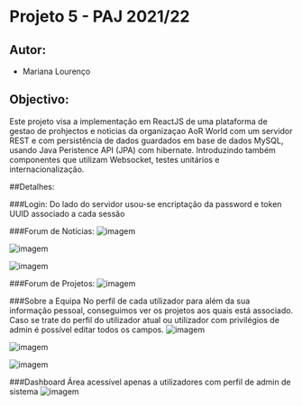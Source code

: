 # Projeto 5 - PAJ 2021/22

## Autor:
* Mariana Lourenço

## Objectivo:
Este projeto visa a implementação em ReactJS de uma plataforma de gestao de prohjectos e noticias da organizaçao AoR World com um servidor REST e com persistência de dados guardados em base de dados MySQL, usando Java Peristence API (JPA) com hibernate. Introduzindo também componentes que utilizam Websocket, testes unitários e internacionalização.


##Detalhes:

###Login:
Do lado do servidor usou-se encriptação da password e token UUID associado a cada sessão


###Forum de Notícias:
![imagem](https://user-images.githubusercontent.com/84135100/182203152-51d69d3b-90a3-4974-ab99-e6f0bbd1045a.png)

![imagem](https://user-images.githubusercontent.com/84135100/182204315-52e3f440-0d6f-4faf-9074-92a11d984ba9.png)

![imagem](https://user-images.githubusercontent.com/84135100/182204755-a8ad6e43-57d2-4d73-88fa-888d40d02993.png)


###Forum de Projetos:
![imagem](https://user-images.githubusercontent.com/84135100/182203404-9960df56-abfb-4563-a897-0b995c284e29.png)

###Sobre a Equipa
No perfil de cada utilizador para além da sua informação pessoal, conseguimos ver os projetos aos quais está associado. Caso se trate do perfil do utilizador atual ou utilizador com privilégios de admin é possível editar todos os campos. 
![imagem](https://user-images.githubusercontent.com/84135100/182203886-9fdcd601-5223-4d3e-828c-2c25a6a0ebb9.png)

![imagem](https://user-images.githubusercontent.com/84135100/182204025-e01af48e-96ba-4b91-bae4-78da6c5ea6ff.png)

![imagem](https://user-images.githubusercontent.com/84135100/182204263-262301aa-433d-4d17-8e14-5a70c1450940.png)

###Dashboard
Área acessível apenas a utilizadores com perfil de admin de sistema
![imagem](https://user-images.githubusercontent.com/84135100/182203442-9d2b882f-ce9b-447e-aeac-1a47c7942e13.png)
